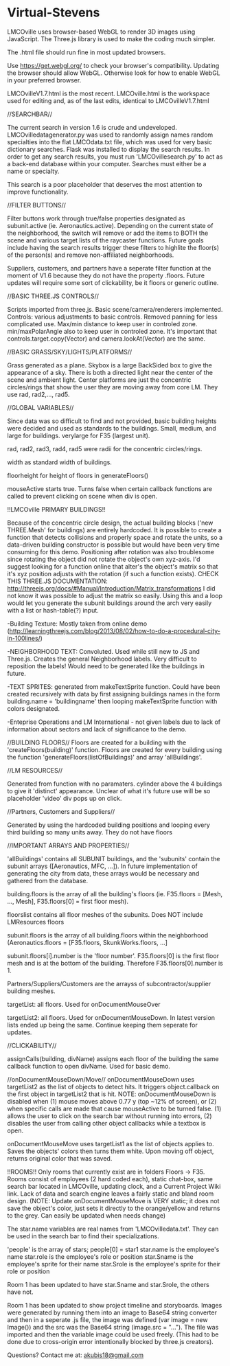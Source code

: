 # Virtual-Stevens


LMCOville uses browser-based WebGL to render 3D images using JavaScript. The Three.js library is used to make the
coding much simpler.

The .html file should run fine in most updated browsers. 

Use https://get.webgl.org/ to check your browser's compatibility. Updating the browser should allow WebGL. Otherwise
look for how to enable WebGL in your preferred browser.



LMCOvilleV1.7.html is the most recent. LMCOville.html is the workspace used for editing and, as of the last edits,
identical to LMCOvilleV1.7.html

//SEARCHBAR//

The current search in version 1.6 is crude and undeveloped. LMCOvilledatagenerator.py was used to randomly assign
names random specialties into the flat LMCOdata.txt file, which was used for very basic dictionary searches.
Flask was installed to display the search results. In order to get any search results, you must run
'LMCOvillesearch.py' to act as a back-end database within your computer. Searches must either be a name or
specialty.

This search is a poor placeholder that deserves the most attention to improve functionality.


//FILTER BUTTONS//

Filter buttons work through true/false properties designated as subunit.active (ie. Aeronautics.active). Depending
on the current state of the neighborhood, the switch will remove or add the items to BOTH the scene and various
target lists of the raycaster functions. Future goals include having the search results trigger these filters to
highlite the floor(s) of the person(s) and remove non-affiliated neighborhoods.

Suppliers, customers, and partners have a seperate filter function at the moment of V1.6 because they do not have
the property .floors. Future updates will require some sort of clickability, be it floors or generic outline.


//BASIC THREE.JS CONTROLS//

Scripts imported from three,js. Basic scene/camera/renderers implemented.
Controls: various adjustments to basic controls. Removed panning for less complicated use. Max/min distance to
keep user in controled zone. min/maxPolarAngle also to keep user in controled zone. It's important that
controls.target.copy(Vector) and camera.lookAt(Vector) are the same.


//BASIC GRASS/SKY/LIGHTS/PLATFORMS//

Grass generated as a plane. Skybox is a large BackSided box to give the appearance of a sky. There is both a
directed light near the center of the scene and ambient light. Center platforms are just the concentric circles/rings
that show the user they are moving away from core LM. They use rad, rad2,..., rad5.


//GLOBAL VARIABLES//

Since data was so difficult to find and not provided, basic building heights were decided and used as standards
to the buildings. Small, medium, and large for buildings. verylarge for F35 (largest unit).

rad, rad2, rad3, rad4, rad5 were radii for the concentric circles/rings.

width as standard width of buildings.

floorheight for height of floors in generateFloors()

mouseActive starts true. Turns false when certain callback functions are called to prevent clicking on scene when div
is open.


!!LMCOville PRIMARY BUILDINGS!!

Because of the concentric circle design, the actual building blocks ('new THREE.Mesh' for buildings) are entirely
hardcoded. It is possible to create a function that detects collisions and properly space and rotate the units, so
a data-driven building constructor is possible but would have been very time consuming for this demo. Positioning after
rotation was also troublesome since rotating the object did not rotate the object's own xyz-axis. I'd suggest looking
for a  function online that alter's the object's matrix so that it's xyz position adjusts with the rotation (if such
a function exists). CHECK THIS THREE.JS DOCUMENTATION: http://threejs.org/docs/#Manual/Introduction/Matrix_transformations
I did not know it was possible to adjust the matrix so easily. Using this and a loop would let you generate the subunit
buildings around the arch very easily with a list or hash-table(?) input.


-Building Texture: Mostly taken from online demo (http://learningthreejs.com/blog/2013/08/02/how-to-do-a-procedural-city-in-100lines/)

-NEIGHBORHOOD TEXT: Convoluted. Used while still new to JS and Three.js. Creates the general Neighborhood
labels. Very difficult to reposition the labels! Would need to be generated like the buildings in future.

-TEXT SPRITES: generated from makeTextSprite function. Could have been created recursively with data by first assigning buildings
names in the form building.name = 'buildingname' then looping makeTextSprite function with colors designated.

-Enteprise Operations and LM International - not given labels due to lack of information about sectors and lack of 
significance to the demo.


//BUILDING FLOORS//
Floors are created for a building with the 'createFloors(building)' function. 
Floors are created for every building using the function 'generateFloors(listOfBuildings)' and array 'allBuildings'.


//LM RESOURCES//

Generated from function with no paramaters. cylinder above the 4 buildings to give it 'distinct' appearance. Unclear of
what it's future use will be so placeholder 'video' div pops up on click.


//Partners, Customers and Suppliers//

Generated by using the hardcoded building positions and looping every third building so many units away. They do not have floors


//IMPORTANT ARRAYS AND PROPERTIES//

'allBuildings' contains all SUBUNIT buildings, and the 'subunits' contain the subunit arrays ([Aeronautics, MFC, ...]).
In future implementation of generating the city from data, these arrays would be necessary and gathered from the database.

building.floors is the array of all the building's floors (ie. F35.floors = [Mesh, ..., Mesh], F35.floors[0] = first floor mesh).

floorslist contains all floor meshes of the subunits. Does NOT include LMResources floors

subunit.floors is the array of all building.floors within the neighborhood (Aeronautics.floors = [F35.floors, SkunkWorks.floors, ...]

subunit.floors[i].number is the 'floor number'. F35.floors[0] is the first floor mesh and is at the bottom of the building.
Therefore F35.floors[0].number is 1.

Partners/Suppliers/Customers are the arrayss of subcontractor/supplier building meshes.

targetList: all floors. Used for onDocumentMouseOver

targetList2: all floors. Used for onDocumentMouseDown. In latest version lists ended up being the same. Continue
keeping them seperate for updates.



//CLICKABILITY//

assignCalls(building, divName) assigns each floor of the building the same callback function to open divName. Used
for basic demo.


//onDocumentMouseDown/Move//
onDocumentMouseDown uses targetList2 as the list of objects to detect hits. It triggers object.callback on the first object in
targetList2 that is hit. NOTE: onDocumentMouseDown is disabled when (1) mouse moves above 0.77 y (top ~12% of screen),
or (2) when specific calls are made that cause mouseActive to be turned false. (1) allows the user to click on the search bar
without running into errors, (2) disables the user from calling other object callbacks while a textbox is open.


onDocumentMouseMove uses targetList1 as the list of objects applies to. Saves the objects' colors then turns them
white. Upon moving off object, returns original color that was saved.


!!ROOMS!!
Only rooms that currently exist are in folders Floors -> F35. Rooms consist of employees (2 hard coded each), static chat-box,
same search bar located in LMCOville, updating clock, and a Current Project Wiki link. Lack of data and search engine leaves a
fairly static and bland room design. (NOTE: Update onDocumentMouseMove is VERY static; it does not save the
object's color, just sets it directly to the orange/yellow and returns to the grey. Can easily be updated when
needs change)


The star.name variables are real names from 'LMCOvilledata.txt'. They can be used in the search bar to find their
specializations.

'people' is the array of stars; people[0] = star1
star.name is the employee's name
star.role is the employee's role or position
star.Sname is the employee's sprite for their name
star.Srole is the employee's sprite for their role or position

Room 1 has been updated to have star.Sname and star.Srole, the others have not.

Room 1 has been updated to show project timeline and storyboards. Images were generated by running them into an image to Base64 string converter
and then in a seperate .js file, the image was defined (var image = new Image()) and the src was the Base64 string (image.src = "...").
The file was imported and then the variable image could be used freely. (This had to be done due to cross-origin error intentionally
blocked by three.js creators).


Questions? Contact me at:
akubis18@gmail.com

